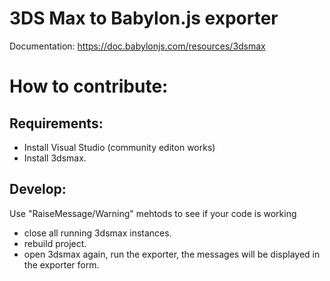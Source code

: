 3DS Max to Babylon.js exporter
==============================

Documentation: https://doc.babylonjs.com/resources/3dsmax

# How to contribute:
## Requirements:
* Install Visual Studio (community editon works)
* Install 3dsmax.

## Develop:
Use "RaiseMessage/Warning" mehtods to see if your code is working
* close all running 3dsmax instances.
* rebuild project.
* open 3dsmax again, run the exporter, the messages will be displayed in the exporter form.
